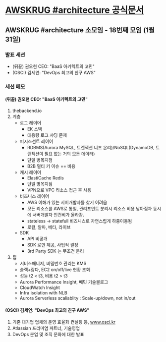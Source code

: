 # [AWSKRUG #architecture 공식문서](https://github.com/awskrug/architecture-group)

## AWSKRUG #architecture 소모임 - 18번째 모임 (1월 31일)

### 발표 세션
 - (뒤끝) 권오현 CEO: "BaaS 아키텍트의 고민"
 - (OSCI) 김세연: "DevOps 최고의 친구 AWS"

### 세션 메모
#### (뒤끝) 권오현 CEO: "BaaS 아키텍트의 고민"
1. thebackend.io
2. 계층
   - 로그 레이어
     - EK 스택 
     - 대용량 로그 샤딩 문제 
   - 퍼시스선트 레이어
     - RDBMS(Aurora MySQL, 트랜잭션 니즈 온리)/NoSQL(DynamoDB, 트랜잭션이 필요 없는 거의 모든 데이터)
     - 단일 병목지점
     - B2B 멀티 키 이슈 == 비용
   - 캐시 레이어
     - ElastiCache Redis
     - 단일 병목지점
     - VPN으로 VPC 리소스 접근 후 사용
   - 비즈니스 레이어
     - AWS 이해가 있는 서버개발자를 찾기 어려움
     - 모든 리소스를 AWS로 통일, 관리포인트 분리시 리소스 비용 낮아짐과 동시에 서버개발자 인건비가 올라감.
     - stateless -> statefull 비즈니스로 자연스럽게 하중이동됨
     - 로컬, 알파, 베타, 라이브
   - SDK
     - API 비공개
     - SDK 로만 제공, 사업적 결정
     - 3rd Party SDK 는 무조건 분리
3. 팁
   - 서비스매니저, 비밀번호 관리는 KMS
   - 슬랙+람다, EC2 on/off/live 현황 조회
   - 성능 t2 < t3, 비용 t2 > t3
   - Aurora Performance Insight, 배민 기술블로그
   - CloudWatch Insight
   - Infra isolation with NLB
   - Aurora Serverless scaliablity : Scale-up/down, not in/out

#### (OSCI) 김세연: "DevOps 최고의 친구 AWS"
1. 기존 대기업 업체의 운영 효율화 컨설팅 등, www.osci.kr
2. Atlassian 프리미엄 파트너, 기술영업
3. DevOps 분업 및 조직 문화에 대한 발표
